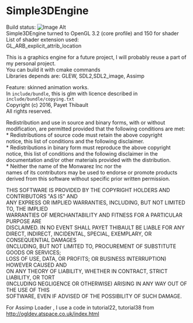 Simple3DEngine
=============
Build status: ![Image Alt](https://travis-ci.org/MonwarezInc/Simple3DEngine.svg?branch=master) <br/>
Simple3DEngine turned to OpenGL 3.2 (core profile) and 150 for shader <br/>
List of shader extension used:<br/>
GL_ARB_explicit_attrib_location <br/>

This is a graphics engine for a future project,
I will probably reuse a part of my personal project.<br/>
You can build it with cmake commands<br/>
Libraries depends are: GLEW, SDL2,SDL2_image, Assimp <br/>

Feature: skinned animation works. <br/>
In `include/bundle`, this is glm with licence described in `include/bundle/copying.txt` <br/>
Copyright (c) 2016, Payet Thibault<br/>
All rights reserved.<br/>

Redistribution and use in source and binary forms, with or without<br/>
modification, are permitted provided that the following conditions are met:<br/>
    * Redistributions of source code must retain the above copyright<br/>
      notice, this list of conditions and the following disclaimer.<br/>
    * Redistributions in binary form must reproduce the above copyright<br/>
      notice, this list of conditions and the following disclaimer in the <br/>
      documentation and/or other materials provided with the distribution.<br/>
    * Neither the name of the Monwarez Inc nor the<br/>
      names of its contributors may be used to endorse or promote products<br/>
      derived from this software without specific prior written permission.<br/>

THIS SOFTWARE IS PROVIDED BY THE COPYRIGHT HOLDERS AND CONTRIBUTORS "AS IS" AND<br/>
ANY EXPRESS OR IMPLIED WARRANTIES, INCLUDING, BUT NOT LIMITED TO, THE IMPLIED<br/>
WARRANTIES OF MERCHANTABILITY AND FITNESS FOR A PARTICULAR PURPOSE ARE<br/>
DISCLAIMED. IN NO EVENT SHALL PAYET THIBAULT BE LIABLE FOR ANY<br/>
DIRECT, INDIRECT, INCIDENTAL, SPECIAL, EXEMPLARY, OR CONSEQUENTIAL DAMAGES<br/>
(INCLUDING, BUT NOT LIMITED TO, PROCUREMENT OF SUBSTITUTE GOODS OR SERVICES;<br/>
LOSS OF USE, DATA, OR PROFITS; OR BUSINESS INTERRUPTION) HOWEVER CAUSED AND<br/>
ON ANY THEORY OF LIABILITY, WHETHER IN CONTRACT, STRICT LIABILITY, OR TORT<br/>
(INCLUDING NEGLIGENCE OR OTHERWISE) ARISING IN ANY WAY OUT OF THE USE OF THIS<br/>
SOFTWARE, EVEN IF ADVISED OF THE POSSIBILITY OF SUCH DAMAGE.<br/>

For Assimp Loader , I use a code in tutorial22, tutorial38 from <http://ogldev.atspace.co.uk/index.html>
